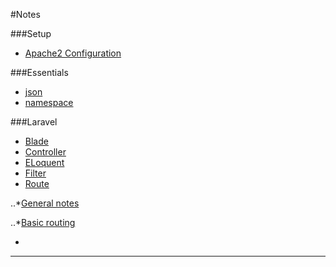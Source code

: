 #Notes

###Setup

* [Apache2 Configuration](https://github.com/outboundexplorer/laravel-insights/blob/master/notes/Apache2configuration.notes.md)

###Essentials

* [json](https://github.com/outboundexplorer/laravel-insights/blob/master/notes/json.notes.md)
* [namespace](https://github.com/outboundexplorer/laravel-insights/edit/master/notes/namespace.notes.md)

###Laravel

* [Blade](https://github.com/outboundexplorer/laravel-insights/blob/master/notes/Blade.notes.md)
* [Controller](https://github.com/outboundexplorer/laravel-insights/blob/master/notes/Controller.notes.md)
* [ELoquent](https://github.com/outboundexplorer/laravel-insights/blob/master/notes/Eloquent.notes.md)
* [Filter](https://github.com/outboundexplorer/laravel-insights/blob/master/notes/Filter.notes.md)
* [Route](https://github.com/outboundexplorer/laravel-insights/blob/master/notes/Route.notes.md)

..*[General notes](https://github.com/outboundexplorer/laravel-insights/blob/master/notes/Route.notes.md#general-notes)

..*[Basic routing](https://github.com/outboundexplorer/laravel-insights/blob/master/notes/Route.notes.md#basic-routing)

* 


___
